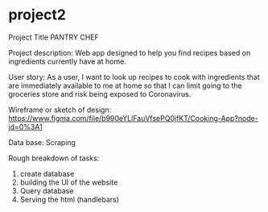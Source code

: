 # project2

Project Title
PANTRY CHEF

Project description:
Web app designed to help you find recipes based on ingredients currently have at home.

User story:
As a user, I want to look up recipes to cook with ingredients that are immediately available to me at home so that I can limit going to the groceries store and risk being exposed to Coronavirus.

Wireframe or sketch of design:
https://www.figma.com/file/b990eYLlFauVfsePQ0jfKT/Cooking-App?node-id=0%3A1

Data base:
Scraping

Rough breakdown of tasks:
1. create database
2. building the UI of the website
3. Query database
4. Serving the html (handlebars)